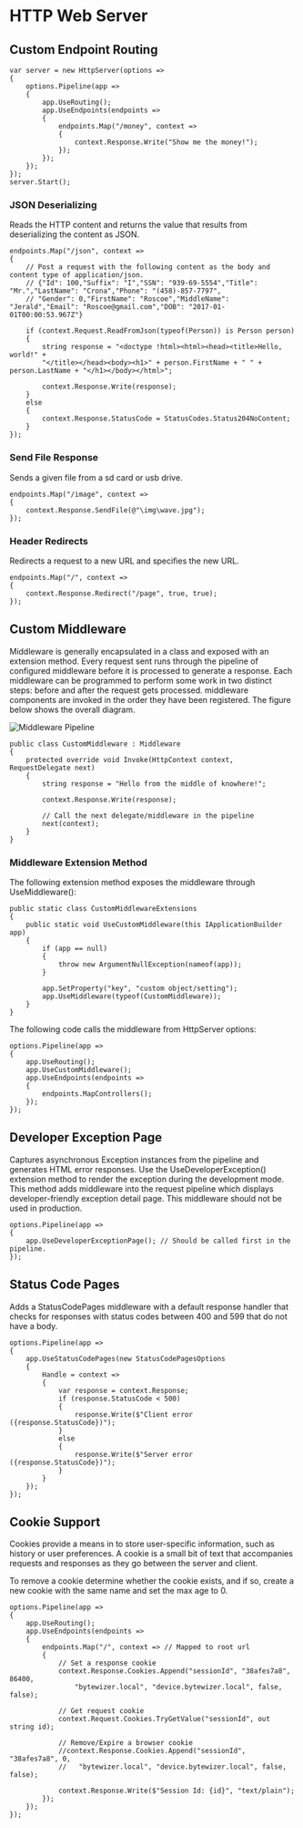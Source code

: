 # HTTP Web Server

## Custom Endpoint Routing
```CSharp
var server = new HttpServer(options =>
{
    options.Pipeline(app =>
    {
        app.UseRouting();
        app.UseEndpoints(endpoints =>
        {
            endpoints.Map("/money", context => 
            {
                context.Response.Write("Show me the money!"); 
            });
        });
    });
});
server.Start();
```

### JSON Deserializing
Reads the HTTP content and returns the value that results from deserializing the content as JSON.

```CSharp
endpoints.Map("/json", context =>
{
    // Post a request with the following content as the body and content type of application/json.
    // {"Id": 100,"Suffix": "I","SSN": "939-69-5554","Title": "Mr.","LastName": "Crona","Phone": "(458)-857-7797",
    // "Gender": 0,"FirstName": "Roscoe","MiddleName": "Jerald","Email": "Roscoe@gmail.com","DOB": "2017-01-01T00:00:53.967Z"}
    
    if (context.Request.ReadFromJson(typeof(Person)) is Person person)
    {
        string response = "<doctype !html><html><head><title>Hello, world!" +
        "</title></head><body><h1>" + person.FirstName + " " + person.LastName + "</h1></body></html>";

        context.Response.Write(response);
    }
    else
    {
        context.Response.StatusCode = StatusCodes.Status204NoContent;
    }
});
```

### Send File Response
Sends a given file from a sd card or usb drive.

```CSharp
endpoints.Map("/image", context =>
{
    context.Response.SendFile(@"\img\wave.jpg");
});
```
### Header Redirects
Redirects a request to a new URL and specifies the new URL.

```CSharp
endpoints.Map("/", context =>
{
    context.Response.Redirect("/page", true, true);
});
```

## Custom Middleware
Middleware is generally encapsulated in a class and exposed with an extension method. Every request sent runs through the pipeline of configured middleware before it is processed to generate a response. Each middleware can be programmed to perform some work in two distinct steps: before and after the request gets processed. middleware components are invoked in the order they have been registered. The figure below shows the overall diagram.

![Middleware Pipeline](../../images/pipeline.jpeg)

```CSharp
public class CustomMiddleware : Middleware
{
    protected override void Invoke(HttpContext context, RequestDelegate next)
    {
        string response = "Hello from the middle of knowhere!";

        context.Response.Write(response);

        // Call the next delegate/middleware in the pipeline
        next(context);
    }
}
```

### Middleware Extension Method
The following extension method exposes the middleware through UseMiddleware():

```CSharp
public static class CustomMiddlewareExtensions
{
    public static void UseCustomMiddleware(this IApplicationBuilder app)
    {
        if (app == null)
        {
            throw new ArgumentNullException(nameof(app));
        }

        app.SetProperty("key", "custom object/setting");
        app.UseMiddleware(typeof(CustomMiddleware));
    }
}
```
The following code calls the middleware from HttpServer options:

```CSharp
options.Pipeline(app =>
{
    app.UseRouting();
    app.UseCustomMiddleware();
    app.UseEndpoints(endpoints =>
    {
        endpoints.MapControllers(); 
    });
});
```

## Developer Exception Page

Captures asynchronous Exception instances from the pipeline and generates HTML error responses. Use the
UseDeveloperException() extension method to render the exception during the development mode. This method
adds middleware into the request pipeline which displays developer-friendly exception detail page. This
middleware should not be used in production.

```CSharp
options.Pipeline(app =>
{
    app.UseDeveloperExceptionPage(); // Should be called first in the pipeline.
});
```
## Status Code Pages

Adds a StatusCodePages middleware with a default response handler that checks for responses with
status codes between 400 and 599 that do not have a body.

```CSharp
options.Pipeline(app =>
{
    app.UseStatusCodePages(new StatusCodePagesOptions
    {
        Handle = context =>
        {
            var response = context.Response;
            if (response.StatusCode < 500)
            {
                response.Write($"Client error ({response.StatusCode})");
            }
            else
            {
                response.Write($"Server error ({response.StatusCode})");
            }
        }
    });
});
```

## Cookie Support

Cookies provide a means in to store user-specific information, such as history or user preferences. A cookie is a small bit of text that accompanies requests and responses as they go between the server and client.

To remove a cookie determine whether the cookie exists, and if so, create a new cookie with the same name and set the max age to 0.

```CSharp
options.Pipeline(app =>
{
    app.UseRouting();
    app.UseEndpoints(endpoints =>
    {
        endpoints.Map("/", context => // Mapped to root url
        {                       
            // Set a response cookie
            context.Response.Cookies.Append("sessionId", "38afes7a8", 86400,
                "bytewizer.local", "device.bytewizer.local", false, false);

            // Get request cookie
            context.Request.Cookies.TryGetValue("sessionId", out string id);

            // Remove/Expire a browser cookie 
            //context.Response.Cookies.Append("sessionId", "38afes7a8", 0,
            //   "bytewizer.local", "device.bytewizer.local", false, false);

            context.Response.Write($"Session Id: {id}", "text/plain");
        });
    });
});
```